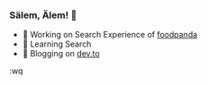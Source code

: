 ### Sälem, Älem! :vulcan_salute:

- 🔭 Working on Search Experience of [foodpanda][fp]
- 🌱 Learning Search
- 💬 Blogging on [dev.to][dev]

:wq

[dev]: https://dev.to/pheeria
[fp]: https://www.foodpanda.com/
